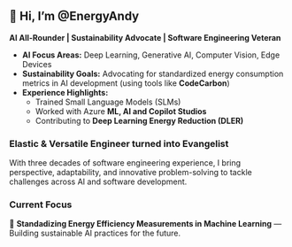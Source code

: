 ## 👋 Hi, I’m @EnergyAndy  

**AI All-Rounder | Sustainability Advocate | Software Engineering Veteran**  

- **AI Focus Areas:** Deep Learning, Generative AI, Computer Vision, Edge Devices  
- **Sustainability Goals:** Advocating for standardized energy consumption metrics in AI development (using tools like **CodeCarbon**)  
- **Experience Highlights:**  
  - Trained Small Language Models (SLMs)  
  - Worked with Azure **ML, AI and Copilot Studios**  
  - Contributing to **Deep Learning Energy Reduction (DLER)**  

### **Elastic & Versatile Engineer turned into Evangelist**  
With three decades of software engineering experience, I bring perspective, adaptability, and innovative problem-solving to tackle challenges across AI and software development.  

### **Current Focus**  
🌿 **Standadizing Energy Efficiency Measurements in Machine Learning** — Building sustainable AI practices for the future.  


<!---
EnergyAndy/EnergyAndy is a ✨ special ✨ repository because its `README.md` (this file) appears on your GitHub profile.
You can click the Preview link to take a look at your changes.
--->
